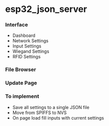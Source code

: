 # esp32_json_server

### Interface

- Dashboard
- Network Settings
- Input Settings
- Wiegand Settings
- RFID Settings

### File Browser

### Update Page

### To implement

- Save all settings to a single JSON file
- Move from SPIFFS to NVS
- On page load fill inputs with current settings
